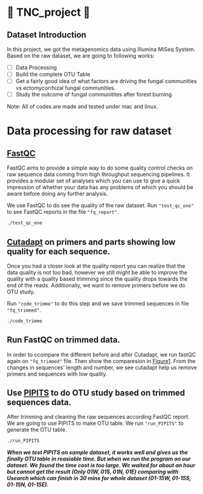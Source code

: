 # :evergreen_tree: TNC_project :mushroom: 
## Dataset Introduction
In this project, we got the metagenomics data using Illumina MiSeq System. Based on the raw dataset, we are going to following works:

- [ ] Data Processing
- [ ] Build the complete OTU Table
- [ ] Get a fairly good idea of what factors are driving the fungal communities vs ectomycorrhizal fungal communities.
- [ ] Study the outcome of fungal communitites after forest burning.

Note: All of codes are made and tested under mac and linux.

# Data processing for raw dataset

## [FastQC](https://www.bioinformatics.babraham.ac.uk/projects/fastqc/)

FastQC aims to provide a simple way to do some quality control checks on raw sequence data coming from high throughput sequencing pipelines. It provides a modular set of analyses which you can use to give a quick impression of whether your data has any problems of which you should be aware before doing any further analysis.

We use FastQC to do see the quality of the raw dataset. Run `"test_qc_one"` to see FastQC reports in the file `"fq_report"`.
```bash
./test_qc_one
```

## [Cutadapt](https://cutadapt.readthedocs.io/en/stable/) on primers and parts showing low quality for each sequence.

Once you had a closer look at the quality report you can realize that the data quality is not too bad, however we still might be able to improve the quality with a quality based trimming since the quality drops towards the end of the reads. Additionally, we want to remove primers before we do OTU study. 

Run `"code_trimme"` to do this step and we save trimmed sequences in file `"fq_trimmed"`.
```bash
./code_trimme
```

## Run FastQC on trimmed data.
In order to ccompare the different before and after Cutadapt, we run fastQC again on `"fq_trimmed"` file. Then show the comparesion in [Figure1](/result.pdf). From the changes in sequences' length and number, we see cutadapt help us remove primers and sequences with low quality.


## Use [PIPITS](https://github.com/hsgweon/pipits) to do OTU study based on trimmed sequences data.
After trimming and cleaning the raw sequences according FastQC report. We are going to use PIPITS to make OTU table. 
We run `"run_PIPITS"` to generate the OTU table.
```bash
./run_PIPITS
```
**_When we test PIPITS on sample dataset, it works well and gives us the finally OTU table in reasiable time. But when we run the program on our dataset. We found the time cost is too large. We waited for about an hour but cannot get the result (Only 01W, 01S, 01N, 01E) comparing with Usearch which can finish in 30 mins for whole dataset (01-15W, 01-15S, 01-15N, 01-15E)._**




